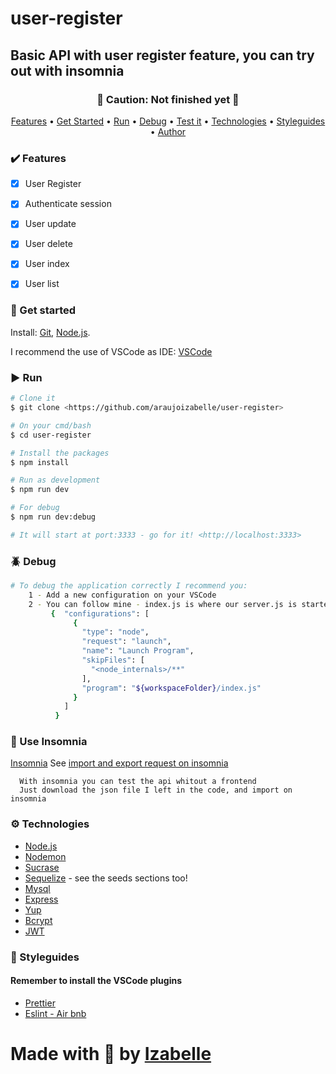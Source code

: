 <h1> user-register </h1>

<h2> Basic API with user register feature, you can try out with insomnia </h2>
<h3 align="center"> 🚧 Caution: Not finished yet  🚧 </h3>


<p align="center">
 <a href="#heavy_check_mark-features">Features</a> •
 <a href="#checkered_flag-get-started">Get Started</a> • 
 <a href="#arrow_forward-run">Run</a> • 
 <a href="#beetle-debug">Debug</a> • 
 <a href="#incoming_envelope-use-insomnia">Test it</a> •
 <a href="#gear-technologies">Technologies</a> •
 <a href="#open_book-styleguides">Styleguides</a> •
 <a href="#made-with">Author</a>
</p>



### :heavy_check_mark: Features

- [x] User Register
- [x] Authenticate session
- [x] User update
- [x] User delete
- [x] User index
- [x] User list
  

### :checkered_flag: Get started 

Install:
[Git](https://git-scm.com), [Node.js](https://nodejs.org/en/).

I recommend the use of VSCode as IDE:
[VSCode](https://code.visualstudio.com/)


### :arrow_forward: Run

```bash
# Clone it
$ git clone <https://github.com/araujoizabelle/user-register>

# On your cmd/bash
$ cd user-register

# Install the packages
$ npm install

# Run as development
$ npm run dev

# For debug
$ npm run dev:debug

# It will start at port:3333 - go for it! <http://localhost:3333>
```


### :beetle: Debug

```bash
# To debug the application correctly I recommend you:
    1 - Add a new configuration on your VSCode
    2 - You can follow mine - index.js is where our server.js is started! 
         {  "configurations": [
              {
                "type": "node",
                "request": "launch",
                "name": "Launch Program",
                "skipFiles": [
                  "<node_internals>/**"
                ],
                "program": "${workspaceFolder}/index.js"
              }
            ]
          }

```

### :incoming_envelope: Use Insomnia
[Insomnia](https://insomnia.rest/)
See [import and export request on insomnia](https://support.insomnia.rest/article/52-importing-and-exporting-data)
```
  With insomnia you can test the api whitout a frontend
  Just download the json file I left in the code, and import on insomnia
```

### :gear: Technologies

- [Node.js](https://nodejs.org/en/)
- [Nodemon](https://nodemon.io/)
- [Sucrase](https://sucrase.io/)
- [Sequelize](https://sequelize.org/) - see the seeds sections too!
- [Mysql](https://www.mysql.com/)
- [Express](https://expressjs.com/pt-br/)
- [Yup](https://github.com/jquense/yup)
- [Bcrypt](https://www.npmjs.com/package/bcrypt)
- [JWT](https://jwt.io/)


### :open_book: Styleguides
#### Remember to install the VSCode plugins

 - [Prettier](https://prettier.io/)
 - [Eslint - Air bnb](https://eslint.org/)


# Made with :purple_heart: by [Izabelle](https://github.com/araujoizabelle)
